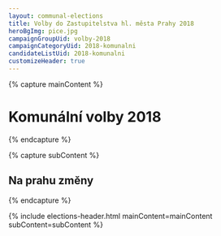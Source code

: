 ```yaml
---
layout: communal-elections
title: Volby do Zastupitelstva hl. města Prahy 2018
heroBgImg: pice.jpg
campaignGroupUid: volby-2018
campaignCategoryUid: 2018-komunalni
candidateListUid: 2018-komunalni
customizeHeader: true
---
```


{% capture mainContent %}
  <h1 class="head-alt-lg md:head-alt-xl text-center">Komunální volby 2018</h1>
{% endcapture %}

{% capture subContent %}
  <h2 class="head-xs md:head-base mt-2 text-center"><strong>Na prahu změny</strong></h2>
{% endcapture %}

{% include elections-header.html mainContent=mainContent subContent=subContent %}
